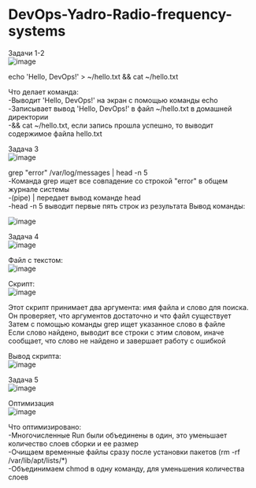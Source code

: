 # DevOps-Yadro-Radio-frequency-systems

Задачи 1-2     
![image](https://github.com/user-attachments/assets/4219886b-df42-4af7-b909-3e40b1b94a5e)  

echo 'Hello, DevOps!' > ~/hello.txt && cat ~/hello.txt  

Что делает команда:  
-Выводит 'Hello, DevOps!' на экран с помощью команды echo  
-Записывает вывод 'Hello, DevOps!' в файл ~/hello.txt в домашней директории  
-&& cat ~/hello.txt, если запись прошла успешно, то выводит содержимое файла hello.txt  

Задача 3  
![image](https://github.com/user-attachments/assets/ed266a70-32b8-41e3-8396-738a76426b11)  

grep "error" /var/log/messages | head -n 5  
-Команда grep ищет все совпадение со строкой "error" в общем журнале системы  
-(pipe) | передает вывод команде head  
-head -n 5  выводит первые пять строк из результата 
Вывод команды:  

![image](https://github.com/user-attachments/assets/c63a1a65-84d5-4931-b9a0-6fb1fe550390)  


Задача 4  
![image](https://github.com/user-attachments/assets/2ca1f747-90d7-422f-a374-b10b19dc1988)  

Файл с текстом:  
![image](https://github.com/user-attachments/assets/104e59aa-bc5d-45dc-8917-725bf6d6fe5f)  


Скрипт:  
![image](https://github.com/user-attachments/assets/817ddd4f-1394-49eb-badc-de8d71a9450b)  

Этот скрипт принимает два аргумента: имя файла и слово для поиска. Он проверяет, что аргументов достаточно и что файл существует   
Затем с помощью команды grep ищет указанное слово в файле  
Если слово найдено, выводит все строки с этим словом, иначе сообщает, что слово не найдено и завершает работу с ошибкой  

Вывод скрипта:  
![image](https://github.com/user-attachments/assets/2913cb92-6010-4640-a753-0bb2c33814da)   

Задача 5  
![image](https://github.com/user-attachments/assets/b501e5e4-4f7b-4aab-b604-f0b7fb6821d4)  

Оптимизация  
![image](https://github.com/user-attachments/assets/1fb6554b-8651-42b5-a4f5-9a2157d21d52)  

Что оптимизировано:  
-Многочисленные Run были объединены в один, это уменьшает количество слоев сборки и ее размер  
-Очищаем временные файлы сразу после установки пакетов (rm -rf /var/lib/apt/lists/*)  
-Объединимаем chmod в одну команду, для уменьшения количества слоев  





